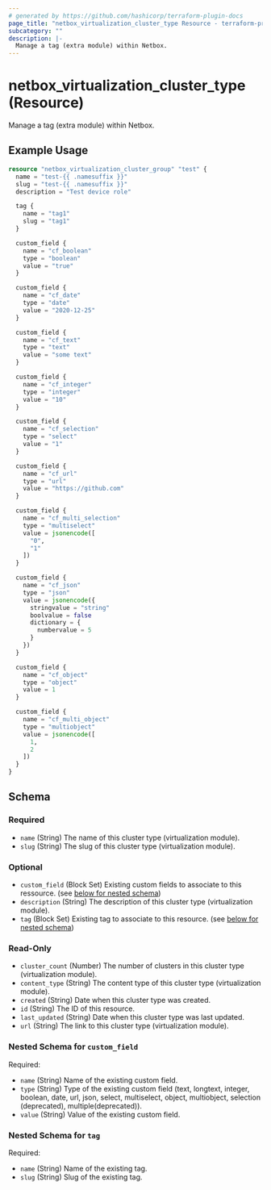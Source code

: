 ```yaml
---
# generated by https://github.com/hashicorp/terraform-plugin-docs
page_title: "netbox_virtualization_cluster_type Resource - terraform-provider-netbox"
subcategory: ""
description: |-
  Manage a tag (extra module) within Netbox.
---
```


# netbox_virtualization_cluster_type (Resource)

Manage a tag (extra module) within Netbox.

## Example Usage

```terraform
resource "netbox_virtualization_cluster_group" "test" {
  name = "test-{{ .namesuffix }}"
  slug = "test-{{ .namesuffix }}"
  description = "Test device role"

  tag {
    name = "tag1"
    slug = "tag1"
  }

  custom_field {
    name = "cf_boolean"
    type = "boolean"
    value = "true"
  }

  custom_field {
    name = "cf_date"
    type = "date"
    value = "2020-12-25"
  }

  custom_field {
    name = "cf_text"
    type = "text"
    value = "some text"
  }

  custom_field {
    name = "cf_integer"
    type = "integer"
    value = "10"
  }

  custom_field {
    name = "cf_selection"
    type = "select"
    value = "1"
  }

  custom_field {
    name = "cf_url"
    type = "url"
    value = "https://github.com"
  }

  custom_field {
    name = "cf_multi_selection"
    type = "multiselect"
    value = jsonencode([
      "0",
      "1"
    ])
  }

  custom_field {
    name = "cf_json"
    type = "json"
    value = jsonencode({
      stringvalue = "string"
      boolvalue = false
      dictionary = {
        numbervalue = 5
      }
    })
  }

  custom_field {
    name = "cf_object"
    type = "object"
    value = 1
  }

  custom_field {
    name = "cf_multi_object"
    type = "multiobject"
    value = jsonencode([
      1,
      2
    ])
  }
}
```

<!-- schema generated by tfplugindocs -->
## Schema

### Required

- `name` (String) The name of this cluster type (virtualization module).
- `slug` (String) The slug of this cluster type (virtualization module).

### Optional

- `custom_field` (Block Set) Existing custom fields to associate to this ressource. (see [below for nested schema](#nestedblock--custom_field))
- `description` (String) The description of this cluster type (virtualization module).
- `tag` (Block Set) Existing tag to associate to this resource. (see [below for nested schema](#nestedblock--tag))

### Read-Only

- `cluster_count` (Number) The number of clusters in this cluster type (virtualization module).
- `content_type` (String) The content type of this cluster type (virtualization module).
- `created` (String) Date when this cluster type was created.
- `id` (String) The ID of this resource.
- `last_updated` (String) Date when this cluster type was last updated.
- `url` (String) The link to this cluster type (virtualization module).

<a id="nestedblock--custom_field"></a>
### Nested Schema for `custom_field`

Required:

- `name` (String) Name of the existing custom field.
- `type` (String) Type of the existing custom field (text, longtext, integer, boolean, date, url, json, select, multiselect, object, multiobject, selection (deprecated), multiple(deprecated)).
- `value` (String) Value of the existing custom field.


<a id="nestedblock--tag"></a>
### Nested Schema for `tag`

Required:

- `name` (String) Name of the existing tag.
- `slug` (String) Slug of the existing tag.


